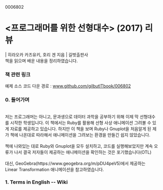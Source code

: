 0006802
# <프로그래머를 위한 선형대수> (2017) 리뷰
<Linear Algebra for Programmer> | 히라오카 카즈유키, 호리 겐 지음 | 길벗출판사 </br>
책을 읽으며 배운 내용을 정리하였습니다. 


### 책 관련 링크
예제 소스 코드 다운 경로 : www.github.com/gilbutITbook/006802

### 0. 들어가며 
</br>
저는 프로그래머는 아니고, 문과생으로 데이터 과학을 공부하기 위해 이제 막 선형대수를 시작한 학생입니다. 이 책에서는 Ruby를 활용해 선형 사상 애니메이션 그려볼 수 있게 자료를 제공하고 있습니다. 하지만 이 책을 보며 Ruby나 Gnuplot을 처음알게 된 제가 책에 나온대로 따라해서 애니메이션을 그려보는 환경을 만들긴 쉽지 않았습니다. </br>
</br>
책에 나와있는 대로 Ruby와 Gnuplot을 모두 설치하고, 코드를 실행해보았지만 계속 오류가 나서 결국 저자들이 제공하는 애니메이션을 확인하는 것은 포기했습니다(OTL) </br> 
</br>
대신, GeoGebra(https://www.geogebra.org/m/pDU4peV5)에서 제공하는 Linear Transformation 애니메이션을 참고하였습니다. </br>


### 1. Terms in English -- Wiki 
